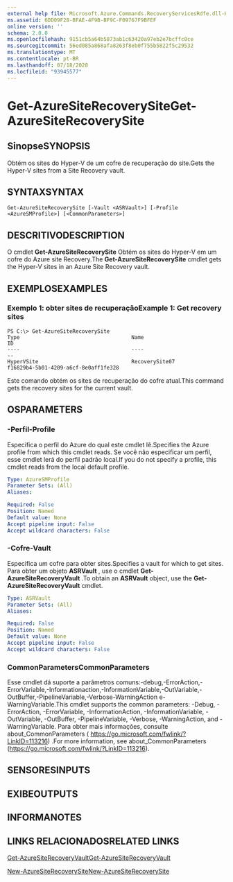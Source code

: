 ```yaml
---
external help file: Microsoft.Azure.Commands.RecoveryServicesRdfe.dll-Help.xml
ms.assetid: 6DD09F28-BFAE-4F9B-BF9C-F09767F9BFEF
online version: ''
schema: 2.0.0
ms.openlocfilehash: 9151cb5a64b5873ab1c63420a97eb2e7bcffc0ce
ms.sourcegitcommit: 56ed085a868afa8263f8eb0f755b5822f5c29532
ms.translationtype: MT
ms.contentlocale: pt-BR
ms.lasthandoff: 07/18/2020
ms.locfileid: "93945577"
---
```

# <span data-ttu-id="9d959-101">Get-AzureSiteRecoverySite</span><span class="sxs-lookup"><span data-stu-id="9d959-101">Get-AzureSiteRecoverySite</span></span>

## <span data-ttu-id="9d959-102">Sinopse</span><span class="sxs-lookup"><span data-stu-id="9d959-102">SYNOPSIS</span></span>
<span data-ttu-id="9d959-103">Obtém os sites do Hyper-V de um cofre de recuperação do site.</span><span class="sxs-lookup"><span data-stu-id="9d959-103">Gets the Hyper-V sites from a Site Recovery vault.</span></span>

## <span data-ttu-id="9d959-104">SYNTAX</span><span class="sxs-lookup"><span data-stu-id="9d959-104">SYNTAX</span></span>

```
Get-AzureSiteRecoverySite [-Vault <ASRVault>] [-Profile <AzureSMProfile>] [<CommonParameters>]
```

## <span data-ttu-id="9d959-105">DESCRITIVO</span><span class="sxs-lookup"><span data-stu-id="9d959-105">DESCRIPTION</span></span>
<span data-ttu-id="9d959-106">O cmdlet **Get-AzureSiteRecoverySite** Obtém os sites do Hyper-V em um cofre do Azure site Recovery.</span><span class="sxs-lookup"><span data-stu-id="9d959-106">The **Get-AzureSiteRecoverySite** cmdlet gets the Hyper-V sites in an Azure Site Recovery vault.</span></span>

## <span data-ttu-id="9d959-107">EXEMPLOS</span><span class="sxs-lookup"><span data-stu-id="9d959-107">EXAMPLES</span></span>

### <span data-ttu-id="9d959-108">Exemplo 1: obter sites de recuperação</span><span class="sxs-lookup"><span data-stu-id="9d959-108">Example 1: Get recovery sites</span></span>
```
PS C:\> Get-AzureSiteRecoverySite
Type                                    Name                                    ID
----                                    ----                                    --
HyperVSite                              RecoverySite07                          f16829b4-5b01-4209-a6cf-8e0aff1fe328
```

<span data-ttu-id="9d959-109">Este comando obtém os sites de recuperação do cofre atual.</span><span class="sxs-lookup"><span data-stu-id="9d959-109">This command gets the recovery sites for the current vault.</span></span>

## <span data-ttu-id="9d959-110">OS</span><span class="sxs-lookup"><span data-stu-id="9d959-110">PARAMETERS</span></span>

### <span data-ttu-id="9d959-111">-Perfil</span><span class="sxs-lookup"><span data-stu-id="9d959-111">-Profile</span></span>
<span data-ttu-id="9d959-112">Especifica o perfil do Azure do qual este cmdlet lê.</span><span class="sxs-lookup"><span data-stu-id="9d959-112">Specifies the Azure profile from which this cmdlet reads.</span></span>
<span data-ttu-id="9d959-113">Se você não especificar um perfil, esse cmdlet lerá do perfil padrão local.</span><span class="sxs-lookup"><span data-stu-id="9d959-113">If you do not specify a profile, this cmdlet reads from the local default profile.</span></span>

```yaml
Type: AzureSMProfile
Parameter Sets: (All)
Aliases: 

Required: False
Position: Named
Default value: None
Accept pipeline input: False
Accept wildcard characters: False
```

### <span data-ttu-id="9d959-114">-Cofre</span><span class="sxs-lookup"><span data-stu-id="9d959-114">-Vault</span></span>
<span data-ttu-id="9d959-115">Especifica um cofre para obter sites.</span><span class="sxs-lookup"><span data-stu-id="9d959-115">Specifies a vault for which to get sites.</span></span>
<span data-ttu-id="9d959-116">Para obter um objeto **ASRVault** , use o cmdlet **Get-AzureSiteRecoveryVault** .</span><span class="sxs-lookup"><span data-stu-id="9d959-116">To obtain an **ASRVault** object, use the **Get-AzureSiteRecoveryVault** cmdlet.</span></span>

```yaml
Type: ASRVault
Parameter Sets: (All)
Aliases: 

Required: False
Position: Named
Default value: None
Accept pipeline input: False
Accept wildcard characters: False
```

### <span data-ttu-id="9d959-117">CommonParameters</span><span class="sxs-lookup"><span data-stu-id="9d959-117">CommonParameters</span></span>
<span data-ttu-id="9d959-118">Esse cmdlet dá suporte a parâmetros comuns:-debug,-ErrorAction,-ErrorVariable,-Informationaction,-InformationVariable,-OutVariable,-OutBuffer,-PipelineVariable,-Verbose-WarningAction e-WarningVariable.</span><span class="sxs-lookup"><span data-stu-id="9d959-118">This cmdlet supports the common parameters: -Debug, -ErrorAction, -ErrorVariable, -InformationAction, -InformationVariable, -OutVariable, -OutBuffer, -PipelineVariable, -Verbose, -WarningAction, and -WarningVariable.</span></span> <span data-ttu-id="9d959-119">Para obter mais informações, consulte about_CommonParameters ( https://go.microsoft.com/fwlink/?LinkID=113216) .</span><span class="sxs-lookup"><span data-stu-id="9d959-119">For more information, see about_CommonParameters (https://go.microsoft.com/fwlink/?LinkID=113216).</span></span>

## <span data-ttu-id="9d959-120">SENSORES</span><span class="sxs-lookup"><span data-stu-id="9d959-120">INPUTS</span></span>

## <span data-ttu-id="9d959-121">EXIBE</span><span class="sxs-lookup"><span data-stu-id="9d959-121">OUTPUTS</span></span>

## <span data-ttu-id="9d959-122">INFORMA</span><span class="sxs-lookup"><span data-stu-id="9d959-122">NOTES</span></span>

## <span data-ttu-id="9d959-123">LINKS RELACIONADOS</span><span class="sxs-lookup"><span data-stu-id="9d959-123">RELATED LINKS</span></span>

[<span data-ttu-id="9d959-124">Get-AzureSiteRecoveryVault</span><span class="sxs-lookup"><span data-stu-id="9d959-124">Get-AzureSiteRecoveryVault</span></span>](./Get-AzureSiteRecoveryVault.md)

[<span data-ttu-id="9d959-125">New-AzureSiteRecoverySite</span><span class="sxs-lookup"><span data-stu-id="9d959-125">New-AzureSiteRecoverySite</span></span>](./New-AzureSiteRecoverySite.md)



